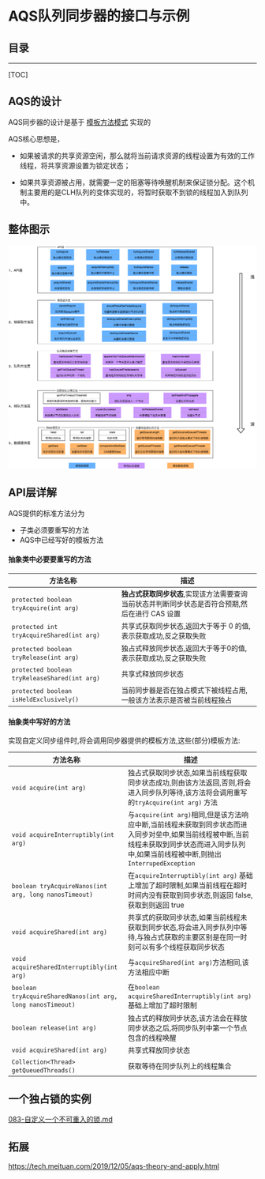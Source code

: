 # AQS队列同步器的接口与示例

## 目录

------

[TOC]

## AQS的设计

AQS同步器的设计是基于 [模板方法模式](../../../01-design-patterns/04-behavioral-patterns/10-template-method-pattern.md) 实现的

AQS核心思想是，

- 如果被请求的共享资源空闲，那么就将当前请求资源的线程设置为有效的工作线程，将共享资源设置为锁定状态；

- 如果共享资源被占用，就需要一定的阻塞等待唤醒机制来保证锁分配。这个机制主要用的是CLH队列的变体实现的，将暂时获取不到锁的线程加入到队列中。

## 整体图示

![img](../../../assets/82077ccf14127a87b77cefd1ccf562d3253591.png)

## API层详解

AQS提供的标准方法分为

- 子类必须要重写的方法
- AQS中已经写好的模板方法

#### 抽象类中必要要重写的方法

| 方法名称                                      | 描述                                                         |
| --------------------------------------------- | ------------------------------------------------------------ |
| `protected boolean tryAcquire(int arg) `      | **独占式获取同步状态**,实现该方法需要查询当前状态并判断同步状态是否符合预期,然后在进行 CAS 设置 |
| `protected int tryAcquireShared(int arg)`     | 共享式获取同步状态,返回大于等于 0 的值,表示获取成功,反之获取失败 |
| `protected boolean tryRelease(int arg)`       | 独占式释放同步状态,返回大于等于0的值,表示获取成功,反之获取失败 |
| `protected boolean tryReleaseShared(int arg)` | 共享式释放同步状态                                           |
| `protected boolean isHeldExclusively()`       | 当前同步器是否在独占模式下被线程占用,一般该方法表示是否被当前线程独占 |

#### 抽象类中写好的方法

实现自定义同步组件时,将会调用同步器提供的模板方法,这些(部分)模板方法:

| 方法名称                                                    | 描述                                                         |
| ----------------------------------------------------------- | ------------------------------------------------------------ |
| `void acquire(int arg)`                                     | 独占式获取同步状态,如果当前线程获取同步状态成功,则由该方法返回,否则,将会进入同步队列等待,该方法将会调用重写的`tryAcquire(int arg)` 方法 |
| `void acquireInterruptibly(int arg)`                        | 与`acquire(int arg)`相同,但是该方法响应中断,当前线程未获取到同步状态而进入同步对垒中,如果当前线程被中断,当前线程未获取到同步状态而进入同步队列中,如果当前线程被中断,则抛出`InterrupedException` |
| `boolean tryAcquireNanos(int arg, long nanosTimeout)`       | 在`acquireInterruptibly(int arg)` 基础上增加了超时限制,如果当前线程在超时时间内没有获取到同步状态,则返回 false, 获取到则返回 true |
| `void acquireShared(int arg)`                               | 共享式的获取同步状态,如果当前线程未获取到同步状态,将会进入同步队列中等待,与独占式获取的主要区别是在同一时刻可以有多个线程获取同步状态 |
| `void acquireSharedInterruptibly(int arg)`                  | 与`acquireShared(int arg)`方法相同,该方法相应中断            |
| `boolean tryAcquireSharedNanos(int arg, long nanosTimeout)` | 在`boolean acquireSharedInterruptibly(int arg)`基础上增加了超时限制 |
| `boolean release(int arg)`                                  | 独占式的释放同步状态,该方法会在释放同步状态之后,将同步队列中第一个节点包含的线程唤醒 |
| `void acquireShared(int arg) `                              | 共享式释放同步状态                                           |
| `Collection<Thread> getQueuedThreads()`                     | 获取等待在同步队列上的线程集合                               |

## 一个独占锁的实例

 [083-自定义一个不可重入的锁.md](083-自定义一个不可重入的锁.md) 

## 拓展

https://tech.meituan.com/2019/12/05/aqs-theory-and-apply.html